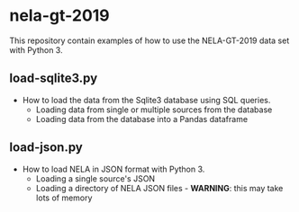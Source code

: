 # nela-gt-2019

This repository contain examples of how to use the NELA-GT-2019 data set with Python 3.

## load-sqlite3.py

* How to load the data from the Sqlite3 database using SQL queries.
  + Loading data from single or multiple sources from the database
  + Loading data from the database into a Pandas dataframe


## load-json.py

* How to load NELA in JSON format with Python 3.
  + Loading a single source's JSON
  + Loading a directory of NELA JSON files - **WARNING**: this may take lots of memory
